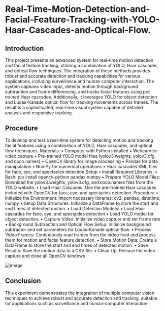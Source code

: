 # Real-Time-Motion-Detection-and-Facial-Feature-Tracking-with-YOLO-Haar-Cascades-and-Optical-Flow.

## Introduction
 This project presents an advanced system for real-time motion detection and facial 
feature tracking, utilizing a combination of YOLO, Haar cascades, and optical flow 
techniques. The integration of these methods provides robust and accurate detection 
and tracking capabilities for various applications, including surveillance and human
computer interaction. The system captures video input, detects motion through 
background subtraction and frame differencing, and tracks facial features using pre
trained Haar cascades. Additionally, it leverages YOLO for object detection and 
Lucas-Kanade optical flow for tracking movements across frames. The result is a 
sophisticated, real-time visual system capable of detailed analysis and responsive 
tracking.

## Procedure
To develop and test a real-time system for detecting motion and tracking facial 
features using a combination of YOLO, Haar cascades, and optical flow techniques.
 Materials:
 • Computer with Python installed
 • Webcam for video capture
 • Pre-trained YOLO model files (yolov3.weights, yolov3.cfg, and coco.names)
 • OpenCV library for image processing
 • Pandas for data manipulation
 • NumPy for numerical operations
 • Haar cascades XML files for face, eye, and spectacles detection
 Setup
 • Install Required Libraries:
 • Bash: pip install opencv-python pandas numpy
 • Prepare YOLO Model Files: 
Download the yolov3.weights, yolov3.cfg, and coco.names files from the 
YOLO website.
 • Load Haar Cascades: 
Use the pre-trained Haar cascades included with OpenCV for face, eye, and 
spectacles detection.
 Procedure 
• Initialize the Environment:
 Import necessary libraries: cv2, pandas, datetime, numpy
 • Setup Data Structures: Initialize a DataFrame to store the start and end times of 
detected motion.
 • Load Detection Models:
 • Load Haar cascades for face, eye, and spectacles detection
 • Load YOLO model for object detection.
 • Capture Video: Initialize video capture and set frame rate
 • Background Subtraction and Optical Flow Setup: Initialize background subtractor 
and set parameters for Lucas-Kanade optical flow.
 • Process Video Frames: Continuously read frames from the video feed and process 
them for motion and facial feature detection.
 • Store Motion Data: Create a DataFrame to store the start and end times of detected 
motion.
 • Save Results: Save the motion data to a CSV file.
 • Clean Up: Release the video capture and close all OpenCV windows


 ![image](https://github.com/user-attachments/assets/7b8c7e55-546b-4ad8-aa45-f81fe6986df1)

## Conclusion   
This experiment demonstrates the integration of multiple computer vision 
techniques to achieve robust and accurate detection and tracking, suitable for 
applications such as surveillance and human-computer interaction. 
